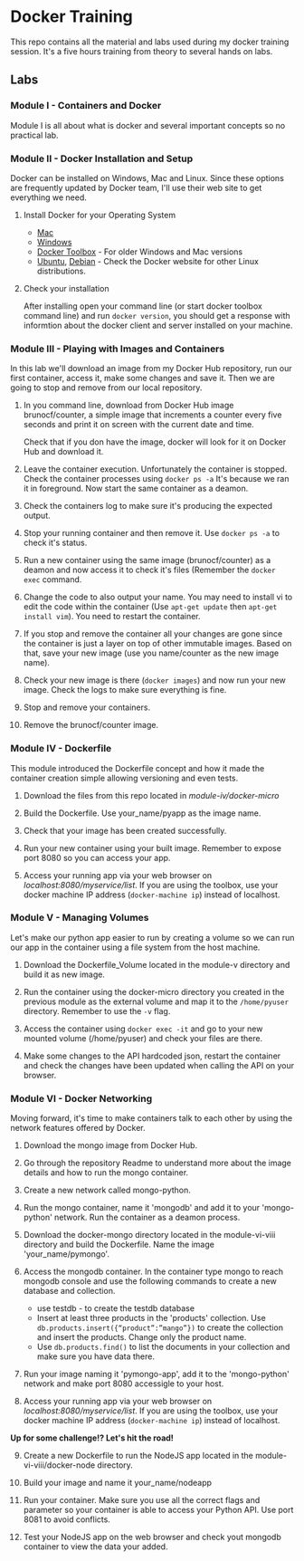 # Docker Training

This repo contains all the material and labs used during my docker training session. It's a five hours training from theory to several hands on labs.

## Labs

### Module I - Containers and Docker

Module I is all about what is docker and several important concepts so no practical lab.

### Module II - Docker Installation and Setup

Docker can be installed on Windows, Mac and Linux. Since these options are frequently updated by Docker team, I'll use their web site to get everything we need.

1. Install Docker for your Operating System
    * [Mac](https://docs.docker.com/docker-for-mac/install/)
    * [Windows](https://docs.docker.com/docker-for-windows/install/#about-windows-containers-and-windows-server-2016)
    * [Docker Toolbox](https://docs.docker.com/toolbox/overview/#whats-in-the-box) - For older Windows and Mac versions
    * [Ubuntu](https://docs.docker.com/engine/installation/linux/ubuntu/), [Debian](https://docs.docker.com/engine/installation/linux/debian/) - Check the Docker website for other Linux distributions.

2. Check your installation

    After installing open your command line (or start docker toolbox command line) and run `docker version`, you should get a response with informtion about the docker client and server installed on your machine.

### Module III - Playing with Images and Containers

In this lab we'll download an image from my Docker Hub repository, run our first container, access it, make some changes and save it. Then we are going to stop and remove from our local repository.

1. In you command line, download from Docker Hub image brunocf/counter, a simple image that increments a counter every five seconds and print it on screen with the current date and time.

    Check that if you don have the image, docker will look for it on Docker Hub and download it.
    
2. Leave the container execution. Unfortunately the container is stopped. Check the container processes using `docker ps -a` It's because we ran it in foreground. Now start the same container as a deamon.

3. Check the containers log to make sure it's producing the expected output.

4. Stop your running container and then remove it. Use `docker ps -a` to check it's status.

5. Run a new container using the same image (brunocf/counter) as a deamon and now access it to check it's files (Remember the `docker exec` command.

6. Change the code to also output your name. You may need to install vi to edit the code within the container (Use `apt-get update` then `apt-get install vim`). You need to restart the container.

7. If you stop and remove the container all your changes are gone since the container is just a layer on top of other immutable images. Based on that, save your new image (use you name/counter as the new image name).

8. Check your new image is there (`docker images`) and now run your new image. Check the logs to make sure everything is fine.

9. Stop and remove your containers.

10. Remove the brunocf/counter image.

### Module IV - Dockerfile

This module introduced the Dockerfile concept and how it made the container creation simple allowing versioning and even tests.

1. Download the files from this repo located in *module-iv/docker-micro*

2. Build the Dockerfile. Use your_name/pyapp as the image name.

3. Check that your image has been created successfully.

4. Run your new container using your built image. Remember to expose port 8080 so you can access your app.

5. Access your running app via your web browser on *localhost:8080/myservice/list*. If you are using the toolbox, use your docker machine IP address (`docker-machine ip`) instead of localhost.

### Module V - Managing Volumes

Let's make our python app easier to run by creating a volume so we can run our app in the container using a file system from the host machine.

1. Download the Dockerfile_Volume located in the module-v directory and build it as new image.

2. Run the container using the docker-micro directory you created in the previous module as the external volume and map it to the `/home/pyuser` directory. Remember to use the `-v` flag.

3. Access the container using `docker exec -it` and go to your new mounted volume (/home/pyuser) and check your files are there.

4. Make some changes to the API hardcoded json, restart the container and check the changes have been updated when calling the API on your browser.

### Module VI - Docker Networking

Moving forward, it's time to make containers talk to each other by using the network features offered by Docker.

1. Download the mongo image from Docker Hub.

2. Go through the repository Readme to understand more about the image details and how to run the mongo container.

3. Create a new network called mongo-python.

4. Run the mongo container, name it 'mongodb' and add it to your 'mongo-python' network. Run the container as a deamon process.

5. Download the docker-mongo directory located in the module-vi-viii directory and build the Dockerfile. Name the image 'your_name/pymongo'.

6. Access the mongodb container. In the container type mongo to reach mongodb console and use the following commands to create a new database and collection.
    * use testdb - to create the testdb database
    
    * Insert at least three products in the 'products' collection. Use `db.products.insert({“product”:”mango”})` to create the collection and insert the products. Change only the product name.
    
    * Use `db.products.find()` to list the documents in your collection and make sure you have data there.

7. Run your image naming it 'pymongo-app', add it to the 'mongo-python' network and make port 8080 accessigle to your host.

8. Access your running app via your web browser on *localhost:8080/myservice/list*. If you are using the toolbox, use your docker machine IP address (`docker-machine ip`) instead of localhost. 

**Up for some challenge!? Let's hit the road!**

9. Create a new Dockerfile to run the NodeJS app located in the module-vi-viii/docker-node directory.

10. Build your image and name it your_name/nodeapp

11. Run your container. Make sure you use all the correct flags and parameter so your container is able to access your Python API. Use port 8081 to avoid conflicts.

12. Test your NodeJS app on the web browser and check yout mongodb container to view the data your added.


